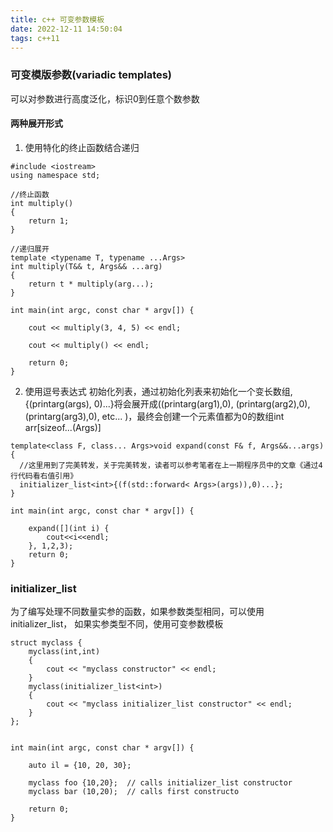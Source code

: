 ```yaml
---
title: c++ 可变参数模板
date: 2022-12-11 14:50:04
tags: c++11
---
```




### 可变模版参数(variadic templates)
可以对参数进行高度泛化，标识0到任意个数参数

#### 两种展开形式
1. 使用特化的终止函数结合递归

```
#include <iostream>
using namespace std;

//终止函数
int multiply()
{
    return 1;
}

//递归展开
template <typename T, typename ...Args>
int multiply(T&& t, Args&& ...arg)
{
    return t * multiply(arg...);
}

int main(int argc, const char * argv[]) {
    
    cout << multiply(3, 4, 5) << endl;
    
    cout << multiply() << endl;
    
    return 0;
}
```

2. 使用逗号表达式
初始化列表，通过初始化列表来初始化一个变长数组, {(printarg(args), 0)...}将会展开成((printarg(arg1),0), (printarg(arg2),0), (printarg(arg3),0),  etc... )，最终会创建一个元素值都为0的数组int arr[sizeof...(Args)]


```
template<class F, class... Args>void expand(const F& f, Args&&...args)
{
  //这里用到了完美转发，关于完美转发，读者可以参考笔者在上一期程序员中的文章《通过4行代码看右值引用》
  initializer_list<int>{(f(std::forward< Args>(args)),0)...};
}

int main(int argc, const char * argv[]) {
    
    expand([](int i) {
        cout<<i<<endl;
    }, 1,2,3);
    return 0;
}

```

### initializer_list
为了编写处理不同数量实参的函数，如果参数类型相同，可以使用initializer_list， 如果实参类型不同，使用可变参数模板

```
struct myclass {
    myclass(int,int)
    {
        cout << "myclass constructor" << endl;
    }
    myclass(initializer_list<int>)
    {
        cout << "myclass initializer_list constructor" << endl;
    }
};


int main(int argc, const char * argv[]) {
    
    auto il = {10, 20, 30};
    
    myclass foo {10,20};  // calls initializer_list constructor
    myclass bar (10,20);  // calls first constructo
    
    return 0;
}
```







